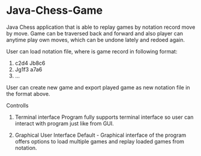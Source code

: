 # Java-Chess-Game
Java Chess application that is able to replay games by notation record move by move.
Game can be traversed back and forward and also player can anytime play own moves, which can be undone lately and redoed again.

User can load notation file, where is game record in following format:
  1. c2d4 Jb8c6
  2. Jg1f3 a7a6
  3. ...

User can create new game and export played game as new notation file in the format above.

Controlls
1. Terminal interface
  Program fully supports terminal interface so user can interact with program just like from GUI. 

2. Graphical User Interface
  Default - Graphical interface of the program offers options to load multiple games and replay loaded games from notation.
  
